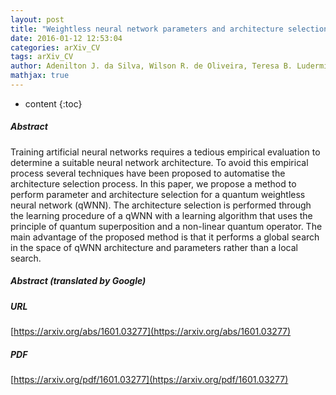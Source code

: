 ```yaml
---
layout: post
title: "Weightless neural network parameters and architecture selection in a quantum computer"
date: 2016-01-12 12:53:04
categories: arXiv_CV
tags: arXiv_CV
author: Adenilton J. da Silva, Wilson R. de Oliveira, Teresa B. Ludermir
mathjax: true
---
```


* content
{:toc}

##### Abstract
Training artificial neural networks requires a tedious empirical evaluation to determine a suitable neural network architecture. To avoid this empirical process several techniques have been proposed to automatise the architecture selection process. In this paper, we propose a method to perform parameter and architecture selection for a quantum weightless neural network (qWNN). The architecture selection is performed through the learning procedure of a qWNN with a learning algorithm that uses the principle of quantum superposition and a non-linear quantum operator. The main advantage of the proposed method is that it performs a global search in the space of qWNN architecture and parameters rather than a local search.

##### Abstract (translated by Google)


##### URL
[https://arxiv.org/abs/1601.03277](https://arxiv.org/abs/1601.03277)

##### PDF
[https://arxiv.org/pdf/1601.03277](https://arxiv.org/pdf/1601.03277)

